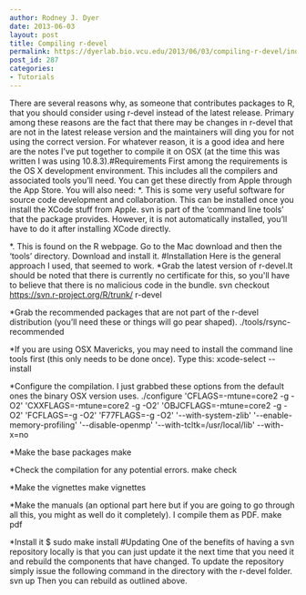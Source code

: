 ```yaml
---
author: Rodney J. Dyer
date: 2013-06-03
layout: post
title: Compiling r-devel
permalink: https://dyerlab.bio.vcu.edu/2013/06/03/compiling-r-devel/index.html
post_id: 287
categories: 
- Tutorials
---
```

There are several reasons why, as someone that contributes packages to R, that you should consider using r-devel instead of the latest release.  Primary among these reasons are the fact that there may be changes in r-devel that are not in the latest release version and the maintainers will ding you for not using the correct version.  For whatever reason, it is a good idea and here are the notes I’ve put together to compile it on OSX (at the time this was written I was using 10.8.3).#Requirements
First among the requirements is the OS X development environment.  This includes all the compilers and associated tools you’ll need.  You can get these directly from Apple through the App Store.
You will also need:
*.  This is some very useful software for source code development and collaboration.  This can be installed once you install the XCode stuff from Apple.  svn is part of the ‘command line tools’ that the package provides.  However, it is not automatically installed, you’ll have to do it after installing XCode directly.
	
*.  This is found on the R webpage.  Go to the Mac download and then the ‘tools’ directory.  Download and install it.
#Installation
Here is the general approach I used, that seemed to work.
*Grab the latest version of r-devel.It should be noted that there is currently no certificate for this, so you'll have to believe that there is no malicious code in the bundle.
svn checkout https://svn.r-project.org/R/trunk/ r-devel
	
*Grab the recommended packages that are not part of the r-devel distribution (you’ll need these or things will go pear shaped).
./tools/rsync-recommended
	
*If you are using OSX Mavericks, you may need to install the command line tools first (this only needs to be done once).  Type this:
xcode-select --install
	
*Configure the compilation.  I just grabbed these options from the default ones the binary OSX version uses.
./configure 'CFLAGS=-mtune=core2 -g -O2' 'CXXFLAGS=-mtune=core2 -g -O2' 'OBJCFLAGS=-mtune=core2 -g -O2' 'FCFLAGS=-g -O2' 'F77FLAGS=-g -O2' '--with-system-zlib' '--enable-memory-profiling' '--disable-openmp' '--with-tcltk=/usr/local/lib' --with-x=no
	
*Make the base packages
make
	
*Check the compilation for any potential errors.
make check
	
*Make the vignettes
make vignettes
	
*Make the manuals (an optional part here but if you are going to go through all this, you might as well do it completely).  I compile them as PDF.
make pdf
	
*Install it
$ sudo make install
#Updating
One of the benefits of having a svn repository locally is that you can just update it the next time that you need it and rebuild the components that have changed.  To update the repository simply issue the following command in the directory with the r-devel folder.
svn up
Then you can rebuild as outlined above.
